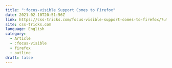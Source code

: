 ```yaml
---
title: ":focus-visible Support Comes to Firefox"
date: 2021-02-10T20:51:56Z
link: https://css-tricks.com/focus-visible-support-comes-to-firefox/?utm_medium=RSS&utm_source=news.12bit.vn
site: css-tricks.com
language: English
category:
  - Article
  - :focus-visible
  - firefox
  - outline
draft: false
---
```

